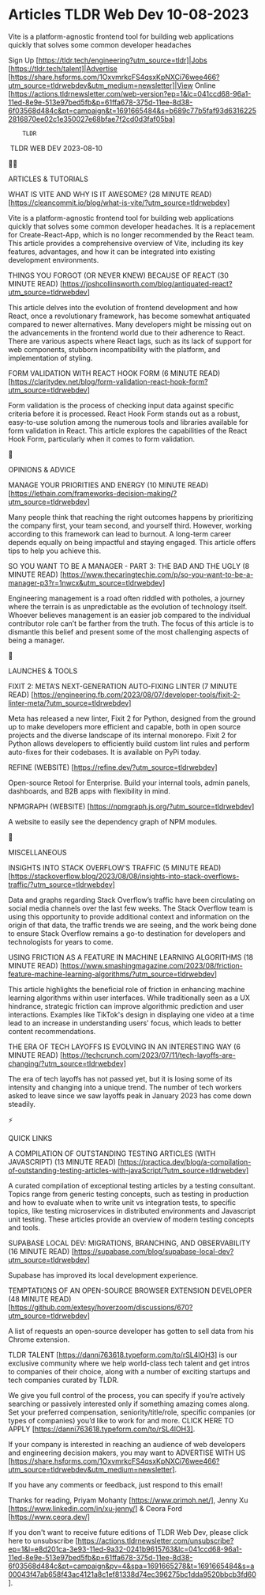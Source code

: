 # Articles TLDR Web Dev 10-08-2023

Vite is a platform-agnostic frontend tool for building web
applications quickly that solves some common developer headaches  

Sign Up [https://tldr.tech/engineering?utm_source=tldr]|Jobs
[https://tldr.tech/talent]|Advertise
[https://share.hsforms.com/1OxvmrkcFS4qsxKpNXCi76wee466?utm_source=tldrwebdev&utm_medium=newsletter]|View
Online
[https://actions.tldrnewsletter.com/web-version?ep=1&lc=041ccd68-96a1-11ed-8e9e-513e97bed5fb&p=61ffa678-375d-11ee-8d38-6f03568d484c&pt=campaign&t=1691665484&s=b689c77b5faf93d63162252816870ee02c1e350027e68bfae7f2cd0d3faf05ba]


		TLDR 

 TLDR WEB DEV 2023-08-10

🧑‍💻 

ARTICLES & TUTORIALS

WHAT IS VITE AND WHY IS IT AWESOME? (28 MINUTE READ)
[https://cleancommit.io/blog/what-is-vite/?utm_source=tldrwebdev]

Vite is a platform-agnostic frontend tool for building web
applications quickly that solves some common developer headaches. It
is a replacement for Create-React-App, which is no longer recommended
by the React team. This article provides a comprehensive overview of
Vite, including its key features, advantages, and how it can be
integrated into existing development environments. 

THINGS YOU FORGOT (OR NEVER KNEW) BECAUSE OF REACT (30 MINUTE READ)
[https://joshcollinsworth.com/blog/antiquated-react?utm_source=tldrwebdev]

This article delves into the evolution of frontend development and how
React, once a revolutionary framework, has become somewhat antiquated
compared to newer alternatives. Many developers might be missing out
on the advancements in the frontend world due to their adherence to
React. There are various aspects where React lags, such as its lack of
support for web components, stubborn incompatibility with the
platform, and implementation of styling. 

FORM VALIDATION WITH REACT HOOK FORM (6 MINUTE READ)
[https://claritydev.net/blog/form-validation-react-hook-form?utm_source=tldrwebdev]

Form validation is the process of checking input data against specific
criteria before it is processed. React Hook Form stands out as a
robust, easy-to-use solution among the numerous tools and libraries
available for form validation in React. This article explores the
capabilities of the React Hook Form, particularly when it comes to
form validation. 

🧠 

OPINIONS & ADVICE

MANAGE YOUR PRIORITIES AND ENERGY (10 MINUTE READ)
[https://lethain.com/frameworks-decision-making/?utm_source=tldrwebdev]

Many people think that reaching the right outcomes happens by
prioritizing the company first, your team second, and yourself third.
However, working according to this framework can lead to burnout. A
long-term career depends equally on being impactful and staying
engaged. This article offers tips to help you achieve this. 

SO YOU WANT TO BE A MANAGER - PART 3: THE BAD AND THE UGLY (8 MINUTE
READ)
[https://www.thecaringtechie.com/p/so-you-want-to-be-a-manager-p3?r=1nwcx&utm_source=tldrwebdev]

Engineering management is a road often riddled with potholes, a
journey where the terrain is as unpredictable as the evolution of
technology itself. Whoever believes management is an easier job
compared to the individual contributor role can’t be farther from
the truth. The focus of this article is to dismantle this belief and
present some of the most challenging aspects of being a manager. 

🚀 

LAUNCHES & TOOLS

FIXIT 2: META’S NEXT-GENERATION AUTO-FIXING LINTER (7 MINUTE READ)
[https://engineering.fb.com/2023/08/07/developer-tools/fixit-2-linter-meta/?utm_source=tldrwebdev]

Meta has released a new linter, Fixit 2 for Python, designed from the
ground up to make developers more efficient and capable, both in open
source projects and the diverse landscape of its internal monorepo.
Fixit 2 for Python allows developers to efficiently build custom lint
rules and perform auto-fixes for their codebases. It is available on
PyPi today. 

REFINE (WEBSITE) [https://refine.dev/?utm_source=tldrwebdev]

Open-source Retool for Enterprise. Build your internal tools, admin
panels, dashboards, and B2B apps with flexibility in mind. 

NPMGRAPH (WEBSITE) [https://npmgraph.js.org/?utm_source=tldrwebdev]

A website to easily see the dependency graph of NPM modules. 

🎁 

MISCELLANEOUS

INSIGHTS INTO STACK OVERFLOW’S TRAFFIC (5 MINUTE READ)
[https://stackoverflow.blog/2023/08/08/insights-into-stack-overflows-traffic/?utm_source=tldrwebdev]

Data and graphs regarding Stack Overflow’s traffic have been
circulating on social media channels over the last few weeks. The
Stack Overflow team is using this opportunity to provide additional
context and information on the origin of that data, the traffic trends
we are seeing, and the work being done to ensure Stack Overflow
remains a go-to destination for developers and technologists for years
to come. 

USING FRICTION AS A FEATURE IN MACHINE LEARNING ALGORITHMS (18 MINUTE
READ)
[https://www.smashingmagazine.com/2023/08/friction-feature-machine-learning-algorithms/?utm_source=tldrwebdev]

This article highlights the beneficial role of friction in enhancing
machine learning algorithms within user interfaces. While
traditionally seen as a UX hindrance, strategic friction can improve
algorithmic prediction and user interactions. Examples like TikTok's
design in displaying one video at a time lead to an increase in
understanding users' focus, which leads to better content
recommendations. 

THE ERA OF TECH LAYOFFS IS EVOLVING IN AN INTERESTING WAY (6 MINUTE
READ)
[https://techcrunch.com/2023/07/11/tech-layoffs-are-changing/?utm_source=tldrwebdev]

The era of tech layoffs has not passed yet, but it is losing some of
its intensity and changing into a unique trend. The number of tech
workers asked to leave since we saw layoffs peak in January 2023 has
come down steadily. 

⚡ 

QUICK LINKS

A COMPILATION OF OUTSTANDING TESTING ARTICLES (WITH JAVASCRIPT) (13
MINUTE READ)
[https://practica.dev/blog/a-compilation-of-outstanding-testing-articles-with-javaScript/?utm_source=tldrwebdev]

A curated compilation of exceptional testing articles by a testing
consultant. Topics range from generic testing concepts, such as
testing in production and how to evaluate when to write unit vs
integration tests, to specific topics, like testing microservices in
distributed environments and Javascript unit testing. These articles
provide an overview of modern testing concepts and tools. 

SUPABASE LOCAL DEV: MIGRATIONS, BRANCHING, AND OBSERVABILITY (16
MINUTE READ)
[https://supabase.com/blog/supabase-local-dev?utm_source=tldrwebdev]

Supabase has improved its local development experience. 

TEMPTATIONS OF AN OPEN-SOURCE BROWSER EXTENSION DEVELOPER (48 MINUTE
READ)
[https://github.com/extesy/hoverzoom/discussions/670?utm_source=tldrwebdev]

A list of requests an open-source developer has gotten to sell data
from his Chrome extension. 

TLDR TALENT [https://danni763618.typeform.com/to/rSL4lOH3] is our
exclusive community where we help world-class tech talent and get
intros to companies of their choice, along with a number of exciting
startups and tech companies curated by TLDR.

We give you full control of the process, you can specify if you’re
actively searching or passively interested only if something amazing
comes along. Set your preferred compensation, seniority/title/role,
specific companies (or types of companies) you’d like to work for
and more. CLICK HERE TO APPLY
[https://danni763618.typeform.com/to/rSL4lOH3].

If your company is interested in reaching an audience of web
developers and engineering decision makers, you may want to ADVERTISE
WITH US
[https://share.hsforms.com/1OxvmrkcFS4qsxKpNXCi76wee466?utm_source=tldrwebdev&utm_medium=newsletter].


If you have any comments or feedback, just respond to this email! 

Thanks for reading, 
Priyam Mohanty [https://www.primoh.net/], Jenny Xu
[https://www.linkedin.com/in/xu-jenny/] & Ceora Ford
[https://www.ceora.dev/] 

If you don't want to receive future editions of TLDR Web Dev,
please click here to unsubscribe
[https://actions.tldrnewsletter.com/unsubscribe?ep=1&l=e8d201ca-3e93-11ed-9a32-0241b9615763&lc=041ccd68-96a1-11ed-8e9e-513e97bed5fb&p=61ffa678-375d-11ee-8d38-6f03568d484c&pt=campaign&pv=4&spa=1691665278&t=1691665484&s=a00043f47ab658f43ac4121a8c1ef81338d74ec396275bc1dda9520bbcb3fd60].
